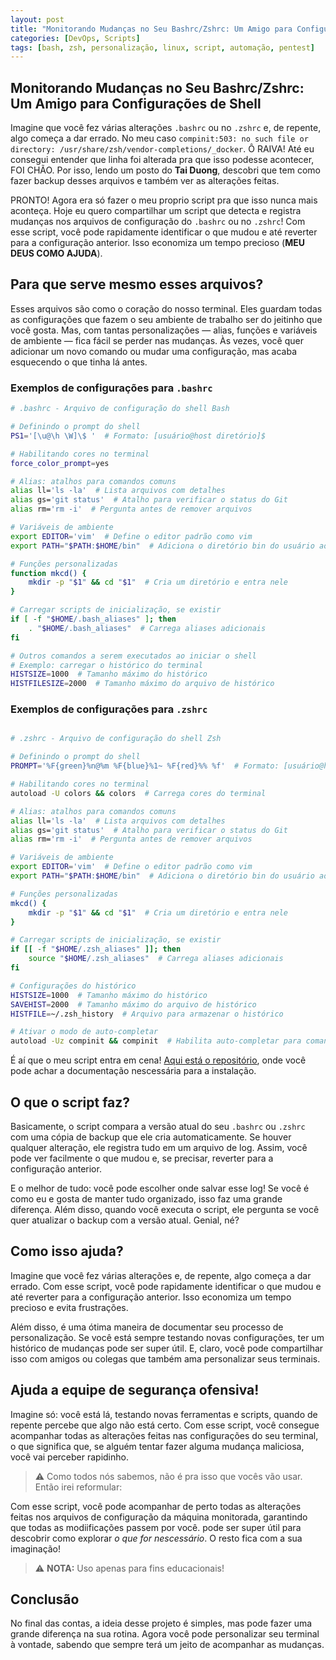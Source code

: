 ```yaml
---
layout: post
title: "Monitorando Mudanças no Seu Bashrc/Zshrc: Um Amigo para Configurações de Shell"
categories: [DevOps, Scripts]
tags: [bash, zsh, personalização, linux, script, automação, pentest]
---
```


## Monitorando Mudanças no Seu Bashrc/Zshrc: Um Amigo para Configurações de Shell

 Imagine que você fez várias alterações `.bashrc` ou no `.zshrc` e, de repente, algo começa a dar errado. No meu caso `compinit:503: no such file or directory: /usr/share/zsh/vendor-completions/_docker`. Ô RAIVA! Até eu consegui entender que linha foi alterada pra que isso podesse acontecer, FOI CHÃO. Por isso, lendo um posto do **Tai Duong**, descobri que tem como fazer backup desses arquivos e também ver as alterações feitas.
 
  PRONTO! Agora era só fazer o meu proprio script pra que isso nunca mais aconteça. Hoje eu quero compartilhar um script que detecta e registra mudanças nos arquivos de configuração do `.bashrc` ou no `.zshrc`! Com esse script, você pode rapidamente identificar o que mudou e até reverter para a configuração anterior. Isso economiza um tempo precioso (**MEU DEUS COMO AJUDA**).


## Para que serve mesmo esses arquivos?

Esses arquivos são como o coração do nosso terminal. Eles guardam todas as configurações que fazem o seu ambiente de trabalho ser do jeitinho que você gosta. Mas, com tantas personalizações — alias, funções e variáveis de ambiente — fica fácil se perder nas mudanças. Às vezes, você quer adicionar um novo comando ou mudar uma configuração, mas acaba esquecendo o que tinha lá antes. 

### Exemplos de configurações para `.bashrc`
```sh
# .bashrc - Arquivo de configuração do shell Bash

# Definindo o prompt do shell
PS1='[\u@\h \W]\$ '  # Formato: [usuário@host diretório]$

# Habilitando cores no terminal
force_color_prompt=yes

# Alias: atalhos para comandos comuns
alias ll='ls -la'  # Lista arquivos com detalhes
alias gs='git status'  # Atalho para verificar o status do Git
alias rm='rm -i'  # Pergunta antes de remover arquivos

# Variáveis de ambiente
export EDITOR='vim'  # Define o editor padrão como vim
export PATH="$PATH:$HOME/bin"  # Adiciona o diretório bin do usuário ao PATH

# Funções personalizadas
function mkcd() {
    mkdir -p "$1" && cd "$1"  # Cria um diretório e entra nele
}

# Carregar scripts de inicialização, se existir
if [ -f "$HOME/.bash_aliases" ]; then
    . "$HOME/.bash_aliases"  # Carrega aliases adicionais
fi

# Outros comandos a serem executados ao iniciar o shell
# Exemplo: carregar o histórico do terminal
HISTSIZE=1000  # Tamanho máximo do histórico
HISTFILESIZE=2000  # Tamanho máximo do arquivo de histórico
```
### Exemplos de configurações para `.zshrc`

```sh

# .zshrc - Arquivo de configuração do shell Zsh

# Definindo o prompt do shell
PROMPT='%F{green}%n@%m %F{blue}%1~ %F{red}%% %f'  # Formato: [usuário@host diretório]%

# Habilitando cores no terminal
autoload -U colors && colors  # Carrega cores do terminal

# Alias: atalhos para comandos comuns
alias ll='ls -la'  # Lista arquivos com detalhes
alias gs='git status'  # Atalho para verificar o status do Git
alias rm='rm -i'  # Pergunta antes de remover arquivos

# Variáveis de ambiente
export EDITOR='vim'  # Define o editor padrão como vim
export PATH="$PATH:$HOME/bin"  # Adiciona o diretório bin do usuário ao PATH

# Funções personalizadas
mkcd() {
    mkdir -p "$1" && cd "$1"  # Cria um diretório e entra nele
}

# Carregar scripts de inicialização, se existir
if [[ -f "$HOME/.zsh_aliases" ]]; then
    source "$HOME/.zsh_aliases"  # Carrega aliases adicionais
fi

# Configurações do histórico
HISTSIZE=1000  # Tamanho máximo do histórico
SAVEHIST=2000  # Tamanho máximo do arquivo de histórico
HISTFILE=~/.zsh_history  # Arquivo para armazenar o histórico

# Ativar o modo de auto-completar
autoload -Uz compinit && compinit  # Habilita auto-completar para comandos

```
É aí que o meu script entra em cena!
[Aqui está o repositório](https://github.com/bl4ckw1d0w/bwapi.git), onde você pode achar a documentação nescessária para a instalação.

## O que o script faz?

Basicamente, o script compara a versão atual do seu `.bashrc` ou `.zshrc` com uma cópia de backup que ele cria automaticamente. Se houver qualquer alteração, ele registra tudo em um arquivo de log. Assim, você pode ver facilmente o que mudou e, se precisar, reverter para a configuração anterior.

E o melhor de tudo: você pode escolher onde salvar esse log! Se você é como eu e gosta de manter tudo organizado, isso faz uma grande diferença. Além disso, quando você executa o script, ele pergunta se você quer atualizar o backup com a versão atual. Genial, né?


## Como isso ajuda?

Imagine que você fez várias alterações e, de repente, algo começa a dar errado. Com esse script, você pode rapidamente identificar o que mudou e até reverter para a configuração anterior. Isso economiza um tempo precioso e evita frustrações.

Além disso, é uma ótima maneira de documentar seu processo de personalização. Se você está sempre testando novas configurações, ter um histórico de mudanças pode ser super útil. E, claro, você pode compartilhar isso com amigos ou colegas que também ama personalizar seus terminais.


## Ajuda a equipe de segurança ofensiva!

Imagine só: você está lá, testando novas ferramentas e scripts, quando de repente percebe que algo não está certo. Com esse script, você consegue acompanhar todas as alterações feitas nas configurações do seu terminal, o que significa que, se alguém tentar fazer alguma mudança maliciosa, você vai perceber rapidinho.

> ⚠️ Como todos nós sabemos, não é pra isso que vocês vão usar. Então irei reformular:

Com esse script, você pode acompanhar de perto todas as alterações feitas nos arquivos de configuração da máquina monitorada, garantindo que todas as modiificações passem por você. pode ser super útil para descobrir como explorar *o que for nescessário*.
O resto fica com a sua imaginação! 

> ⚠️ **NOTA:** Uso apenas para fins educacionais! 

## Conclusão

No final das contas, a ideia desse projeto é simples, mas pode fazer uma grande diferença na sua rotina. Agora você pode personalizar seu terminal à vontade, sabendo que sempre terá um jeito de acompanhar as mudanças.